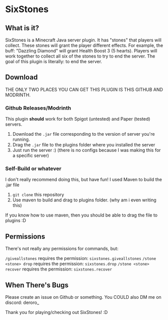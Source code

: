 # SixStones

## What is it?
SixStones is a Minecraft Java server plugin. It has "stones" that players will collect. These stones will grant the player different effects. For example, the buff: "Dazzling Diamond" will grant Health Boost 3 (5 hearts). Players will work together to collect all six of the stones to try to end the server. The goal of this plugin is literally: to end the server.

## Download

THE ONLY TWO PLACES YOU CAN GET THIS PLUGIN IS THIS GITHUB AND MODRINTH.

### Github Releases/Modrinth

This plugin **should** work for both Spigot (untested) and Paper (tested) servers.

1. Download the ```.jar``` file corresponding to the version of server you're running.
2. Drag the ```.jar``` file to the plugins folder where you installed the server
3. Just run the server :) (there is no configs because I was making this for a specific server)

### Self-Build or whatever

I don't really recommend doing this, but have fun!
I used Maven to build the .jar file

1. ```git clone``` this repository
2. Use maven to build and drag to plugins folder. (why am i even writing this)

If you know how to use maven, then you should be able to drag the file to plugins :D

## Permissions

There's not really any permissions for commands, but:

```/giveallstones``` requires the permission: ```sixstones.giveallstones```
```/stone <stone> drop``` requires the permission: ```sixstones.drop```
```/stone <stone> recover``` requires the permission: ```sixstones.recover```

## When There's Bugs

Please create an issue on Github or something. You COULD also DM me on discord: deroro_



Thank you for playing/checking out SixStones! :D
